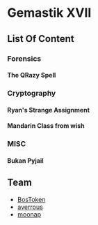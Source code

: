 # Gemastik XVII

## List Of Content

### Forensics 
#### The QRazy Spell
### Cryptography
#### Ryan's Strange Assignment 
#### Mandarin Class from wish 
### MISC
#### Bukan Pyjail 


## Team 
- [BosToken](https://github.com/BosToken)
- [averrous](https://github.com/alfarise)
- [moonap](https://github.com/Mightinity)